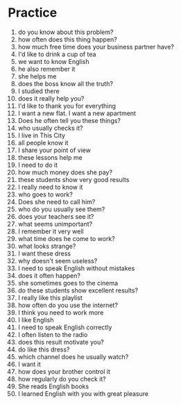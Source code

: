 # Practice

1. do you know about this problem?
2. how often does this thing happen?
3. how much free time does your business partner have?
4. I'd like to drink a cup of tea
5. we want to know English
6. he also remember it
7. she helps me
8. does the boss know all the truth?
9. I studied there
10. does it really help you?
11. I'd like to thank you for everything
12. I want a new flat. I want a new apartment
13. Does he often tell you these things?
14. who usually checks it?
15. I live in This City
16. all people know it
17. I share your point of view
18. these lessons help me
19. I need to do it
20. how much money does she pay?
21. these students show very good results
22. I really need to know it
23. who goes to work?
24. Does she need to call him?
25. who do you usually see them?
26. does your teachers see it?
27. what seems unimportant?
28. I remember it very well
29. what time does he come to work?
30. what looks strange?
31. I want these dress
32. why doesn't seem useless?
33. I need to speak English without mistakes
34. does it often happen?
35. she sometimes goes to the cinema
36. do these students show excellent results?
37. I really like this playlist
38. how often do you use the internet?
39. I think you need to work more
40. I like English
41. I need to speak English correctly
42. I often listen to the radio
43. does this result motivate you?
44. do like this dress?
45. which channel does he usually watch?
46. I want it
47. how does your brother control it
48. how regularly do you check it?
49. She reads English books
50. I learned English with you with great pleasure
